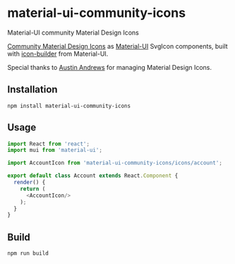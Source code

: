 # material-ui-community-icons

Material-UI community Material Design Icons

[Community Material Design Icons](https://materialdesignicons.com/) as [Material-UI](https://github.com/callemall/material-ui) SvgIcon components, built with [icon-builder](https://github.com/callemall/material-ui/tree/master/icon-builder) from Material-UI.

Special thanks to [Austin Andrews](https://github.com/Templarian) for managing Material Design Icons.

## Installation

```
npm install material-ui-community-icons
```

## Usage

```js
import React from 'react';
import mui from 'material-ui';

import AccountIcon from 'material-ui-community-icons/icons/account';

export default class Account extends React.Component {
  render() {
    return (
      <AccountIcon/>
    );
  }
}
```

## Build

```sh
npm run build
```
